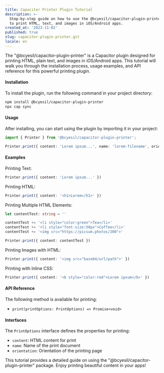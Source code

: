 ```yaml
---
title: Capacitor Printer Plugin Tutorial
description: >-
  Step-by-step guide on how to use the @bcyesil/capacitor-plugin-printer package
  to print HTML, text, and images in iOS/Android apps.
created_at: '2023-11-02'
published: true
slug: capacitor-plugin-printer.git
locale: en
---
```


The "@bcyesil/capacitor-plugin-printer" is a Capacitor plugin designed for printing HTML, plain text, and images in iOS/Android apps. This tutorial will walk you through the installation process, usage examples, and API reference for this powerful printing plugin.

#### Installation

To install the plugin, run the following command in your project directory:

```bash
npm install @bcyesil/capacitor-plugin-printer
npx cap sync
```

#### Usage

After installing, you can start using the plugin by importing it in your project:

```typescript
import { Printer } from '@bcyesil/capacitor-plugin-printer';

Printer.print({ content: 'Lorem ipsum...', name: 'lorem-filename', orientation: 'landscape' })
```

#### Examples

Printing Text:

```typescript
Printer.print({ content: 'Lorem ipsum...' })
```

Printing HTML:

```typescript
Printer.print({ content: '<h1>Lorem</h1>' })
```

Printing Multiple HTML Elements:

```typescript
let contentTest: string = ''

contentTest += '<li style="color:green">Tea</li>'
contentTest += '<li style="font-size:50px">Coffee</li>'
contentTest += '<img src="https://picsum.photos/200">'

Printer.print({ content: contentTest })
```

Printing Images with HTML:

```typescript
Printer.print({ content: '<img src="base64/url/path">' })
```

Printing with Inline CSS:

```typescript
Printer.print({ content: '<b style="color:red">Lorem ipsum</b>' })
```

#### API Reference

The following method is available for printing:

- `print(printOptions: PrintOptions) => Promise<void>`

#### Interfaces

The `PrintOptions` interface defines the properties for printing:

- `content`: HTML content for print
- `name`: Name of the print document
- `orientation`: Orientation of the printing page 

This tutorial provides a detailed guide on using the "@bcyesil/capacitor-plugin-printer" package. Enjoy printing beautiful content in your apps!
```
